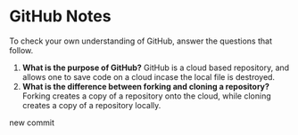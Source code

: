 # GitHub Notes

To check your own understanding of GitHub, answer the questions that follow.

1. **What is the purpose of GitHub?** GitHub is a cloud based repository, and allows one to save code on a cloud incase the local file is destroyed.
1. **What is the difference between forking and cloning a repository?** Forking creates a copy of a repository onto the cloud, while cloning creates a copy of a repository locally.

new commit 

